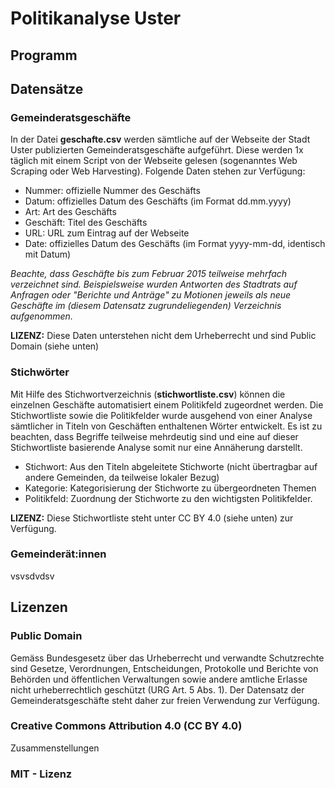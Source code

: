# Politikanalyse Uster

## Programm


## Datensätze
### Gemeinderatsgeschäfte
In der Datei **geschafte.csv** werden sämtliche auf der Webseite der Stadt Uster publizierten Gemeinderatsgeschäfte aufgeführt. Diese werden 1x täglich mit einem Script von der Webseite gelesen (sogenanntes Web Scraping oder Web Harvesting). Folgende Daten stehen zur Verfügung:
- Nummer: offizielle Nummer des Geschäfts
- Datum: offizielles Datum des Geschäfts (im Format dd.mm.yyyy)
- Art: Art des Geschäfts
- Geschäft: Titel des Geschäfts
- URL: URL zum Eintrag auf der Webseite
- Date: offizielles Datum des Geschäfts (im Format yyyy-mm-dd, identisch mit Datum)
 
*Beachte, dass Geschäfte bis zum Februar 2015 teilweise mehrfach verzeichnet sind. Beispielsweise wurden Antworten des Stadtrats auf Anfragen oder "Berichte und Anträge" zu Motionen jeweils als neue Geschäfte im (diesem Datensatz zugrundeliegenden) Verzeichnis aufgenommen.*

**LIZENZ:** Diese Daten unterstehen nicht dem Urheberrecht und sind Public Domain (siehe unten)

### Stichwörter
Mit Hilfe des Stichwortverzeichnis (**stichwortliste.csv**) können die einzelnen Geschäfte automatisiert einem Politikfeld zugeordnet werden. Die Stichwortliste sowie die Politikfelder wurde ausgehend von einer Analyse sämtlicher in Titeln von Geschäften enthaltenen Wörter entwickelt. Es ist zu beachten, dass Begriffe teilweise mehrdeutig sind und eine auf dieser Stichwortliste basierende Analyse somit nur eine Annäherung darstellt.
- Stichwort: Aus den Titeln abgeleitete Stichworte (nicht übertragbar auf andere Gemeinden, da teilweise lokaler Bezug)
- Kategorie: Kategorisierung der Stichworte zu übergeordneten Themen
- Politikfeld: Zuordnung der Stichworte zu den wichtigsten Politikfelder.

**LIZENZ:** Diese Stichwortliste steht unter CC BY 4.0 (siehe unten) zur Verfügung.

### Gemeinderät:innen
vsvsdvdsv

## Lizenzen

### Public Domain
Gemäss Bundesgesetz über das Urheberrecht und verwandte Schutzrechte sind Gesetze, Verordnungen, Entscheidungen, Protokolle und Berichte von Behörden und öffentlichen Verwaltungen sowie andere amtliche Erlasse nicht urheberrechtlich geschützt (URG Art. 5 Abs. 1). Der Datensatz der Gemeinderatsgeschäfte steht daher zur freien Verwendung zur Verfügung.

### Creative Commons Attribution 4.0 (CC BY 4.0)
Zusammenstellungen 

### MIT - Lizenz




